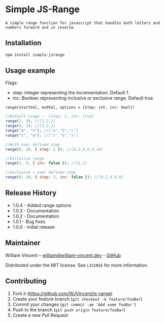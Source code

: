 # Simple JS-Range

    A simple range function for javascript that handles both letters and numbers forward and in reverse.

## Installation

```sh
npm install simple-jsrange
```

## Usage example

Flags:

- step: Integer representing the incrementation. Default 1.
- inc: Boolean representing inclusive or exclusive range. Default true

`range(startVal, endVal, options = {step: int, inc: bool})`

```js
//Default usage -- {step: 1, inc: true}
range(1, 3); //[1,2,3]
range(3, 1); //[3,2,1]
range("a", "c"); //["a","b","c"]
range("c", "a"); //["c","b","a"]

//With user defined step
range(0, 10, { step: 2 }); //[0,2,4,6,8,10]

//Exclusive range
range(1, 3, { inc: false }); //[1,2]

//Exclusive + user defined step
range(0, 10, { step: 2, inc: false }); //[0,2,4,6,8]
```

## Release History

- 1.0.4 - Added range options
- 1.0.3 - Documentation
- 1.0.2 - Documentation
- 1.0.1 - Bug fixes
- 1.0.0 - Initial release

## Maintainer

William Vincent – william@william-vincent.dev - [GitHub](https://github.com/WJVincent)

Distributed under the MIT license. See `LICENSE` for more information.

## Contributing

1. Fork it (<https://github.com/WJVincent/js-range>)
2. Create your feature branch (`git checkout -b feature/fooBar`)
3. Commit your changes (`git commit -am 'Add some fooBar'`)
4. Push to the branch (`git push origin feature/fooBar`)
5. Create a new Pull Request
